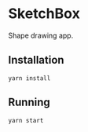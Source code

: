 # SketchBox

Shape drawing app.

## Installation

```
yarn install
```

## Running

```
yarn start
```

